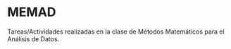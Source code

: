 # MEMAD
Tareas/Actividades realizadas en la clase de Métodos Matemáticos para el Análisis de Datos.
